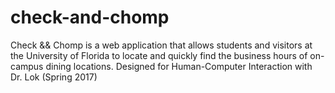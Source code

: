 # check-and-chomp
Check &amp;&amp; Chomp is a web application that allows students and visitors at the University of Florida to locate and quickly find the business hours of on-campus dining locations. Designed for Human-Computer Interaction with Dr. Lok (Spring 2017) 
